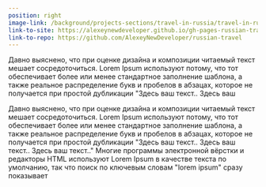 ```yaml
---
position: right
image-link: /background/projects-sections/travel-in-russia/travel-in-russia-background.png
link-to-site: https://alexeynewdeveloper.github.io/gh-pages-russian-travel/index.html
link-to-repo: https://github.com/AlexeyNewDeveloper/russian-travel
---
```


Давно выяснено, что при оценке дизайна и композиции читаемый текст
мешает сосредоточиться. Lorem Ipsum используют потому, что тот
обеспечивает более или менее стандартное заполнение шаблона, а
также реальное распределение букв и пробелов в абзацах, которое не
получается при простой дубликации "Здесь ваш текст.. Здесь ваш

Давно выяснено, что при оценке дизайна и композиции читаемый текст
мешает сосредоточиться. Lorem Ipsum используют потому, что тот
обеспечивает более или менее стандартное заполнение шаблона, а
также реальное распределение букв и пробелов в абзацах, которое не
получается при простой дубликации "Здесь ваш текст.. Здесь ваш
текст.. Здесь ваш текст.." Многие программы электронной вёрстки и
редакторы HTML используют Lorem Ipsum в качестве текста по
умолчанию, так что поиск по ключевым словам "lorem ipsum" сразу
показывает
